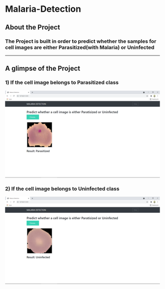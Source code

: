 # Malaria-Detection

## About the Project

### The Project is built in order to predict whether the samples for cell images are either Parasitized(with Malaria) or Uninfected
---
## A glimpse of the Project

### 1) If the cell image belongs to Parasitized class

![alt text](https://github.com/GauravK1997/Malaria-Detection/blob/master/images/Malaria%20Detection%20-%20Parasitized.png)

### 2) If the cell image belongs to Uninfected class

![alt text](https://github.com/GauravK1997/Malaria-Detection/blob/master/images/Malaria%20Detection%20-%20Uninfected.png)
